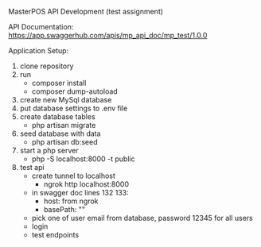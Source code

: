 MasterPOS API Development (test assignment)

API Documentation:
https://app.swaggerhub.com/apis/mp_api_doc/mp_test/1.0.0

Application Setup:
1. clone repository
2. run
    - composer install
    - composer dump-autoload
3. create new MySql database
4. put database settings to .env file
5. create database tables
    - php artisan migrate
6. seed database with data
    - php artisan db:seed   
7. start a php server
    - php -S localhost:8000 -t public
6. test api
    - create tunnel to localhost
       - ngrok http localhost:8000
    - in swagger doc lines 132 133:
        - host: from ngrok
        - basePath: ""
    - pick one of user email from database, password 12345 for all users
    - login
    - test endpoints
    
